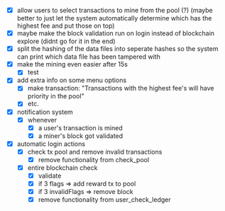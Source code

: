 * [X] allow users to select transactions to mine from the pool (?) (maybe better to just let the system automatically determine which has the highest fee and put those on top)
* [X] maybe make the block validation run on login instead of blockchain explore (didnt go for it in the end)
* [X] split the hashing of the data files into seperate hashes so the system can print which data file has been tampered with
* [X] make the mining even easier after 15s
  * [X] test
* [X] add extra info on some menu options
  * [X] make transaction: "Transactions with the highest fee's will have priority in the pool"
  * [X] etc.
* [X] notification system
  * [X] whenever
    * [X] a user's transaction is mined
    * [X] a miner's block got validated
* [X] automatic login actions
  * [X] check tx pool and remove invalid transactions
    * [X] remove functionality from check_pool
  * [X] entire blockchain check
    * [X] validate
    * [X] if 3 flags => add reward tx to pool
    * [X] if 3 invalidFlags => remove block
    * [X] remove functionality from user_check_ledger
